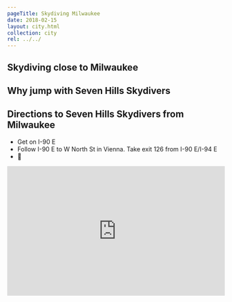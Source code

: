 ```yaml
---
pageTitle: Skydiving Milwaukee
date: 2018-02-15
layout: city.html
collection: city
rel: ../../
---
```


## Skydiving close to Milwaukee



## Why jump with Seven Hills Skydivers


## Directions to Seven Hills Skydivers from Milwaukee

 * Get on I-90 E
 * Follow I-90 E to W North St in Vienna. Take exit 126 from I-90 E/I-94 E
 * 🏁

<iframe src="https://www.google.com/maps/embed?pb=!1m28!1m12!1m3!1d744766.3728323248!2d-89.05551018150267!3d43.1833983222846!2m3!1f0!2f0!3f0!3m2!1i1024!2i768!4f13.1!4m13!3e6!4m5!1s0x880502d7578b47e7%3A0x445f1922b5417b84!2sMilwaukee%2C+Wisconsin!3m2!1d43.0389025!2d-87.9064736!4m5!1s0x88068c905a73806f%3A0x23161a6f3ddc1fe9!2sSkydive+Madison-+Seven+Hills+Skydivers+Inc%2C+7530+WI-73%2C+Marshall%2C+WI+53559!3m2!1d43.260821!2d-89.067792!5e0!3m2!1sen!2sus!4v1518814262226" width="100%" height="300" frameborder="0" style="border:0" allowfullscreen></iframe>
